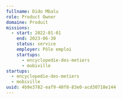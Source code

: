 ```yaml
---
fullname: Dido Mbalu
role: Product Owner
domaine: Produit
missions:
  - start: 2022-01-01
    end: 2023-06-30
    status: service
    employer: Pôle emploi
    startups:
      - encyclopedie-des-metiers
      - mobiville
startups:
  - encyclopedie-des-metiers
  - mobiville
uuid: 4b9e3782-eaf9-40f8-83e0-acd30718e144
---
```

